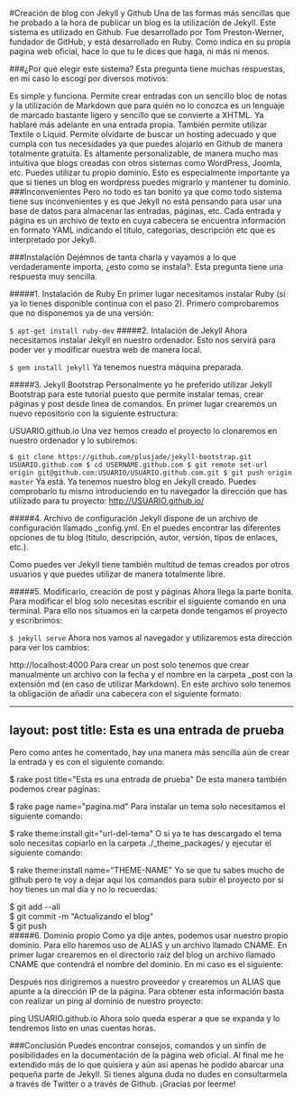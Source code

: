 #Creación de blog con Jekyll y Github
Una de las formas más sencillas que he probado a la hora de publicar un blog es la utilización de Jekyll. Este sistema es utilizado en Github. Fue desarrollado por Tom Preston-Werner, fundador de GitHub, y está desarrollado en Ruby. Como indica en su propia pagina web oficial, hace lo que tu le dices que haga, ni más ni menos.

###¿Por qué elegir este sistema? Esta pregunta tiene muchas respuestas, en mi caso lo escogí por diversos motivos:

Es simple y funciona.
Permite crear entradas con un sencillo bloc de notas y la utilización de Markdown que para quién no lo conozca es un lenguaje de marcado bastante ligero y sencillo que se convierte a XHTML. Ya hablaré más adelante en una entrada propia. También permite utilizar Textile o Liquid.
Permite olvidarte de buscar un hosting adecuado y que cumpla con tus necesidades ya que puedes alojarlo en Github de manera totalmente gratuita.
Es altamente personalizable, de manera mucho mas intuitiva que blogs creadas con otros sistemas como WordPress, Joomla, etc.
Puedes utilizar tu propio dominio. Esto es especialmente importante ya que si tienes un blog en wordpress puedes migrarlo y mantener tu dominio.
###Inconvenientes
Pero no todo es tan bonito ya que como todo sistema tiene sus inconvenientes y es que Jekyll no está pensando para usar una base de datos para almacenar las entradas, páginas, etc. Cada entrada y página es un archivo de texto en cuya cabecera se encuentra información en formato YAML indicando el título, categorias, descripción etc que es interpretado por Jekyll.

###Instalación Dejémnos de tanta charla y vayamos a lo que verdaderamente importa, ¿esto como se instala?. Esta pregunta tiene una respuesta muy sencilla.

#####1. Instalación de Ruby En primer lugar necesitamos instalar Ruby (si ya lo tienes disponible continua con el paso 2). Primero comprobaremos que no disponemos ya de una versión:


`$ apt-get install ruby-dev`
#####2. Intalación de Jekyll Ahora necesitamos instalar Jekyll en nuestro ordenador. Esto nos servirá para poder ver y modificar nuestra web de manera local.


`$ gem install jekyll`
Ya tenemos nuestra máquina preparada.

#####3. Jekyll Bootstrap Personalmente yo he preferido utilizar Jekyll Bootstrap para este tutorial puesto que permite instalar temas, crear páginas y post desde linea de comandos. En primer lugar crearemos un nuevo repositorio con la siguiente estructura:

USUARIO.github.io
Una vez hemos creado el proyecto lo clonaremos en nuestro ordenador y lo subiremos:

`$ git clone https://github.com/plusjade/jekyll-bootstrap.git USUARIO.github.com
$ cd USERNAME.github.com
$ git remote set-url origin git@github.com:USUARIO/USUARIO.github.com.git
$ git push origin master`
Ya está. Ya tenemos nuestro blog en Jekyll creado. Puedes comprobarlo tu mismo introduciendo en tu navegador la dirección que has utilizado para tu proyecto: http://USUARIO.github.io/

#####4. Archivo de configuración Jekyll dispone de un archivo de configuración llamado _config.yml. En el puedes encontrar las diferentes opciones de tu blog (titulo, descripción, autor, versión, tipos de enlaces, etc.).

Como puedes ver Jekyll tiene también multitud de temas creados por otros usuarios y que puedes utilizar de manera totalmente libre.

#####5. Modificarlo, creación de post y páginas Ahora llega la parte bonita. Para modificar el blog solo necesitas escribir el siguiente comando en una terminal. Para ello nos situamos en la carpeta donde tengamos el proyecto y escribrimos:


`$ jekyll serve`
Ahora nos vamos al navegador y utilizaremos esta dirección para ver los cambios:


http://localhost:4000
Para crear un post solo tenemos que crear manualmente un archivo con la fecha y el nombre en la carpeta _post con la extensión md (en caso de utilizar Markdown). En este archivo solo tenemos la obligación de añadir una cabecera con el siguiente formato:

---
layout: post
title: Esta es una entrada de prueba
---
Pero como antes he comentado, hay una manera más sencilla aún de crear la entrada y es con el siguiente comando:


$ rake post title="Esta es una entrada de prueba"
De esta manera también podemos crear páginas:


$ rake page name="pagina.md"
Para instalar un tema solo necesitamos el siguiente comando:


$ rake theme:install git="url-del-tema"
O si ya te has descargado el tema solo necesitas copiarlo en la carpeta ./_theme_packages/ y ejecutar el siguiente comando:


$ rake theme:install name="THEME-NAME"
Yo se que tu sabes mucho de github pero te voy a dejar aquí los comandos para subir el proyecto por si hoy tienes un mal día y no lo recuerdas:


$ git add --all  
$ git commit -m "Actualizando el blog"  
$ git push  
#####6. Dominio propio Como ya dije antes, podemos usar nuestro propio dominio. Para ello haremos uso de ALIAS y un archivo llamado CNAME. En primer lugar crearemos en el directorio raiz del blog un archivo llamado CNAME que contendrá el nombre del dominio. En mi caso es el siguiente:


Después nos dirigiremos a nuestro proveedor y crearemos un ALIAS que apunte a la dirección IP de la página. Para obtener esta información basta con realizar un ping al dominio de nuestro proyecto:

ping USUARIO.github.io
Ahora solo queda esperar a que se expanda y lo tendremos listo en unas cuentas horas.

###Conclusión Puedes encontrar consejos, comandos y un sinfín de posibilidades en la documentación de la página web oficial. Al final me he extendido más de lo que quisiera y aún asi apenas he podido abarcar una pequeña parte de Jekyll. Si tienes alguna duda no dudes en consultarmela a través de Twitter o a través de Github. ¡Gracias por leerme! 
